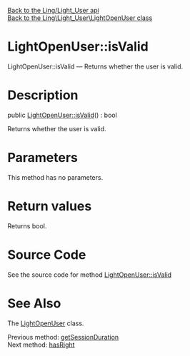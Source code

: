 [Back to the Ling/Light_User api](https://github.com/lingtalfi/Light_User/blob/master/doc/api/Ling/Light_User.md)<br>
[Back to the Ling\Light_User\LightOpenUser class](https://github.com/lingtalfi/Light_User/blob/master/doc/api/Ling/Light_User/LightOpenUser.md)


LightOpenUser::isValid
================



LightOpenUser::isValid — Returns whether the user is valid.




Description
================


public [LightOpenUser::isValid](https://github.com/lingtalfi/Light_User/blob/master/doc/api/Ling/Light_User/LightOpenUser/isValid.md)() : bool




Returns whether the user is valid.




Parameters
================

This method has no parameters.


Return values
================

Returns bool.








Source Code
===========
See the source code for method [LightOpenUser::isValid](https://github.com/lingtalfi/Light_User/blob/master/LightOpenUser.php#L102-L108)


See Also
================

The [LightOpenUser](https://github.com/lingtalfi/Light_User/blob/master/doc/api/Ling/Light_User/LightOpenUser.md) class.

Previous method: [getSessionDuration](https://github.com/lingtalfi/Light_User/blob/master/doc/api/Ling/Light_User/LightOpenUser/getSessionDuration.md)<br>Next method: [hasRight](https://github.com/lingtalfi/Light_User/blob/master/doc/api/Ling/Light_User/LightOpenUser/hasRight.md)<br>

